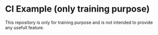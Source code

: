 # CI Example (only training purpose)
This repository is only for training purpose and is not intended to provide any usefull feature.

